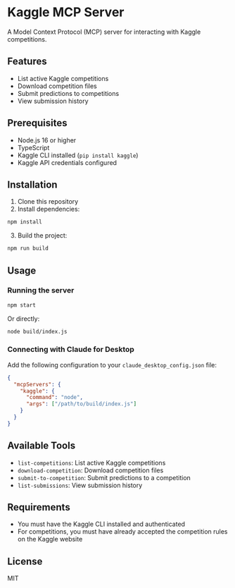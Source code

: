 # Kaggle MCP Server

A Model Context Protocol (MCP) server for interacting with Kaggle competitions.

## Features

- List active Kaggle competitions
- Download competition files
- Submit predictions to competitions
- View submission history

## Prerequisites

- Node.js 16 or higher
- TypeScript
- Kaggle CLI installed (`pip install kaggle`)
- Kaggle API credentials configured

## Installation

1. Clone this repository
2. Install dependencies:

```bash
npm install
```

3. Build the project:

```bash
npm run build
```

## Usage

### Running the server

```bash
npm start
```

Or directly:

```bash
node build/index.js
```

### Connecting with Claude for Desktop

Add the following configuration to your `claude_desktop_config.json` file:

```json
{
  "mcpServers": {
    "kaggle": {
      "command": "node",
      "args": ["/path/to/build/index.js"]
    }
  }
}
```

## Available Tools

- `list-competitions`: List active Kaggle competitions
- `download-competition`: Download competition files
- `submit-to-competition`: Submit predictions to a competition
- `list-submissions`: View submission history

## Requirements

- You must have the Kaggle CLI installed and authenticated
- For competitions, you must have already accepted the competition rules on the Kaggle website

## License

MIT
